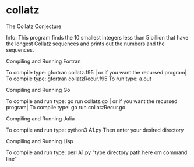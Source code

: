 # collatz

The Collatz Conjecture 

Info: This program finds the 10 smallest integers less than 5 billion that have the longest Collatz sequences and prints out the numbers and the sequences. 

Compiling and Running Fortran

To compile type: gfortran collatz.f95   | or if you want the recursed program|   To compile type: gfortran collatzRecur.f95
To run type: a.out

Compiling and Running Go

To compile and run type: go run collatz.go   | or if you want the recursed program|   To compile type: go run collatzRecur.go

Compiling and Running Julia

To compile and run type: python3 A1.py
Then enter your desired directory

Compiling and Running Lisp

To compile and run type: perl A1.py "type directory path here om command line"

